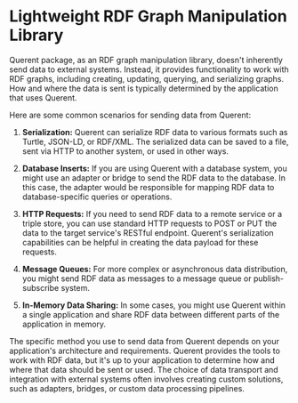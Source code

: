 # Lightweight RDF Graph Manipulation Library

Querent package, as an RDF graph manipulation library, doesn't inherently send data to external systems. Instead, it provides functionality to work with RDF graphs, including creating, updating, querying, and serializing graphs. How and where the data is sent is typically determined by the application that uses Querent.

Here are some common scenarios for sending data from Querent:

1. **Serialization:** Querent can serialize RDF data to various formats such as Turtle, JSON-LD, or RDF/XML. The serialized data can be saved to a file, sent via HTTP to another system, or used in other ways.

2. **Database Inserts:** If you are using Querent with a database system, you might use an adapter or bridge to send the RDF data to the database. In this case, the adapter would be responsible for mapping RDF data to database-specific queries or operations.

3. **HTTP Requests:** If you need to send RDF data to a remote service or a triple store, you can use standard HTTP requests to POST or PUT the data to the target service's RESTful endpoint. Querent's serialization capabilities can be helpful in creating the data payload for these requests.

4. **Message Queues:** For more complex or asynchronous data distribution, you might send RDF data as messages to a message queue or publish-subscribe system.

5. **In-Memory Data Sharing:** In some cases, you might use Querent within a single application and share RDF data between different parts of the application in memory.

The specific method you use to send data from Querent depends on your application's architecture and requirements. Querent provides the tools to work with RDF data, but it's up to your application to determine how and where that data should be sent or used. The choice of data transport and integration with external systems often involves creating custom solutions, such as adapters, bridges, or custom data processing pipelines.
